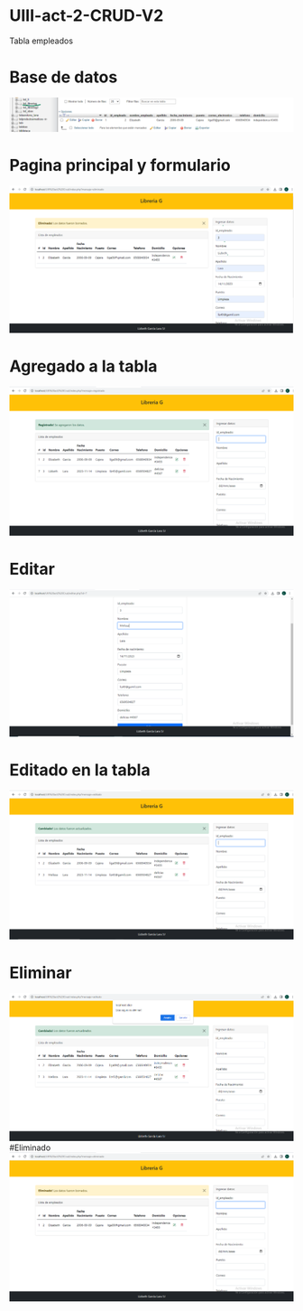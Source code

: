 # UIII-act-2-CRUD-V2
Tabla empleados

# Base de datos
![Tabla empleado](https://github.com/lgLara09/UIII-act-2-CRUD-V2/blob/main/base_datos.png)
# Pagina principal y formulario
![Tabla empleado](https://github.com/lgLara09/UIII-act-2-CRUD-V2/blob/main/pag_principal_agregar.png)
# Agregado a la tabla
![Tabla empleado](https://github.com/lgLara09/UIII-act-2-CRUD-V2/blob/main/agregado.png)
# Editar 
![Tabla empleado](https://github.com/lgLara09/UIII-act-2-CRUD-V2/blob/main/editar.png)
# Editado en la tabla
![Tabla empleado](https://github.com/lgLara09/UIII-act-2-CRUD-V2/blob/main/editado.png)
# Eliminar
![Tabla empleado](https://github.com/lgLara09/UIII-act-2-CRUD-V2/blob/main/eliminar.png)
#Eliminado
![Tabla empleado](https://github.com/lgLara09/UIII-act-2-CRUD-V2/blob/main/eliminado.png)
